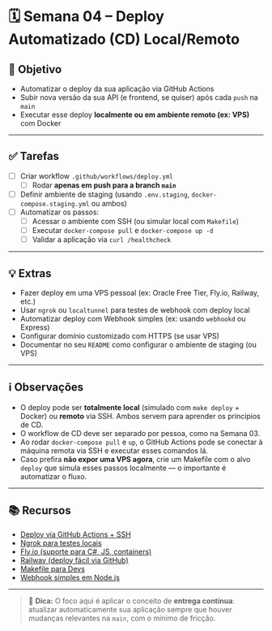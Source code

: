 # 🗓️ Semana 04 – Deploy Automatizado (CD) Local/Remoto

## 🎯 Objetivo

- Automatizar o deploy da sua aplicação via GitHub Actions
- Subir nova versão da sua API (e frontend, se quiser) após cada `push` na `main`
- Executar esse deploy **localmente ou em ambiente remoto (ex: VPS)** com Docker

---

## ✅ Tarefas

- [ ] Criar workflow `.github/workflows/deploy.yml`
  - [ ] Rodar **apenas em push para a branch `main`**
- [ ] Definir ambiente de staging (usando `.env.staging`, `docker-compose.staging.yml` ou ambos)
- [ ] Automatizar os passos:
  - [ ] Acessar o ambiente com SSH (ou simular local com `Makefile`)
  - [ ] Executar `docker-compose pull` e `docker-compose up -d`
  - [ ] Validar a aplicação via `curl /healthcheck`

---

## 💡 Extras

- Fazer deploy em uma VPS pessoal (ex: Oracle Free Tier, Fly.io, Railway, etc.)
- Usar `ngrok` ou `localtunnel` para testes de webhook com deploy local
- Automatizar deploy com Webhook simples (ex: usando `webhookd` ou Express)
- Configurar domínio customizado com HTTPS (se usar VPS)
- Documentar no seu `README` como configurar o ambiente de staging (ou VPS)

---

## ℹ️ Observações

- O deploy pode ser **totalmente local** (simulado com `make deploy` + Docker) ou **remoto** via SSH. Ambos servem para aprender os princípios de CD.
- O workflow de CD deve ser separado por pessoa, como na Semana 03.
- Ao rodar `docker-compose pull` e `up`, o GitHub Actions pode se conectar à máquina remota via SSH e executar esses comandos lá.
- Caso prefira **não expor uma VPS agora**, crie um Makefile com o alvo `deploy` que simula esses passos localmente — o importante é automatizar o fluxo.

---

## 📚 Recursos

- [Deploy via GitHub Actions + SSH](https://dev.to/aixart/simplifying-deployment-using-github-actions-and-ssh-for-quick-and-easy-updates-284j)
- [Ngrok para testes locais](https://ngrok.com/)
- [Fly.io (suporte para C#, JS, containers)](https://fly.io/)
- [Railway (deploy fácil via GitHub)](https://railway.app/)
- [Makefile para Devs](https://dev.to/gustavodfaguiar/como-utilizar-o-makefile-2oc)
- [Webhook simples em Node.js](https://github.com/adnanh/webhook)

---

> 💬 **Dica:** O foco aqui é aplicar o conceito de **entrega contínua**: atualizar automaticamente sua aplicação sempre que houver mudanças relevantes na `main`, com o mínimo de fricção.
